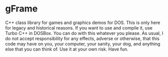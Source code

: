 # gFrame
C++ class library for games and graphics demos for DOS.
This is only here for legacy and historical reasons.
If you want to use and compile it, use Turbo C++ in DOSBox.
You can do with this whatever you please.
As usual, I do not accept responsibility for any effects, adverse or otherwise, that this code may have on you, your computer, your sanity, your dog, and anything else that you can think of. Use it at your own risk. Have fun.
